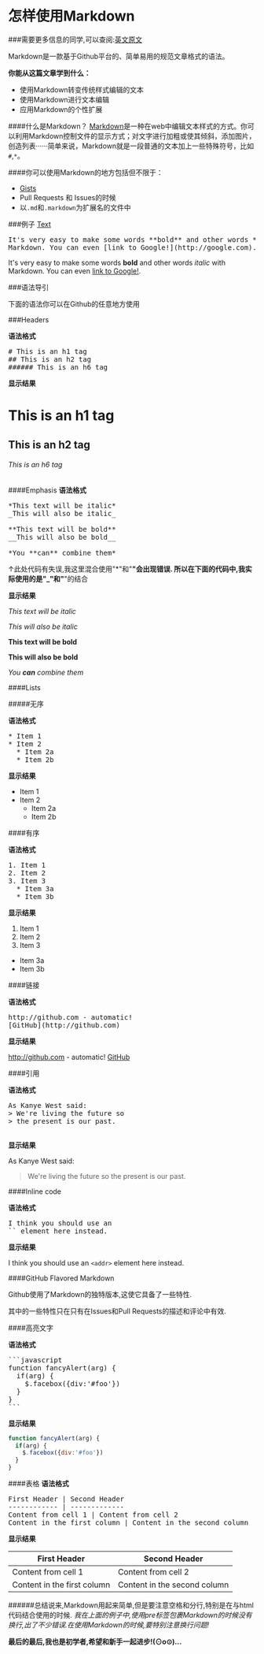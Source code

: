 


怎样使用Markdown
======================

###需要更多信息的同学,可以查阅:[英文原文](https://guides.github.com/features/mastering-markdown/)

Markdown是一款基于Github平台的、简单易用的规范文章格式的语法。


**你能从这篇文章学到什么：**
* 使用Markdown转变传统样式编辑的文本
* 使用Markdown进行文本编辑
* 应用Markdown的个性扩展

####什么是Markdown？
[Markdown](http://daringfireball.net/projects/markdown/)是一种在web中编辑文本样式的方式。你可以利用Markdown控制文件的显示方式；对文字进行加粗或使其倾斜，添加图片，创造列表······简单来说，Markdown就是一段普通的文本加上一些特殊符号，比如<code>#</code>,<code>*</code>。

####你可以使用Markdown的地方包括但不限于：
* [Gists](https://gist.github.com/)
* Pull Requests 和 Issues的时候
* 以<code>.md</code>和<code>.markdown</code>为扩展名的文件中

###例子
<a href="# ">Text</a>

<pre id="text">It's very easy to make some words **bold** and other words *italic* with 
Markdown. You can even [link to Google!](http://google.com).
</pre>

It's very easy to make some words **bold** and other words *italic* with 
Markdown. You can even [link to Google!](http://google.com).

###语法导引

下面的语法你可以在Github的任意地方使用

###Headers

**语法格式**

<pre># This is an h1 tag
## This is an h2 tag
###### This is an h6 tag
</pre>

**显示结果**

# This is an h1 tag
## This is an h2 tag
###### This is an h6 tag

####Emphasis
**语法格式**
<pre>*This text will be italic*
_This will also be italic_

**This text will be bold**
__This will also be bold__

*You **can** combine them*
</pre>

↑此处代码有失误,我这里混合使用"*"和"**"会出现错误.
所以在下面的代码中,我实际使用的是"_"和"**"的结合

**显示结果**

*This text will be italic*

_This will also be italic_

**This text will be bold**

__This will also be bold__

_You **can** combine them_

####Lists

#####无序

**语法格式**

<pre>
* Item 1
* Item 2
  * Item 2a
  * Item 2b
</pre>

**显示结果**

* Item 1
* Item 2
  * Item 2a
  * Item 2b

####有序

**语法格式**

<pre>1. Item 1
2. Item 2
3. Item 3
  * Item 3a
  * Item 3b
</pre>

**显示结果**

1. Item 1
2. Item 2
3. Item 3
  * Item 3a
  * Item 3b

####链接

**语法格式**

<pre>
http://github.com - automatic!
[GitHub](http://github.com)
</pre>

**显示结果**

http://github.com - automatic!
[GitHub](http://github.com)

####引用

**语法格式**

<pre>
As Kanye West said:
> We're living the future so
> the present is our past.

</pre>

**显示结果**

As Kanye West said:

> We're living the future so
> the present is our past.

####Inline code

**语法格式**

<pre>
I think you should use an
`<addr>` element here instead.
</pre>

**显示结果**

I think you should use an
`<addr>` element here instead.

####GitHub Flavored Markdown

Github使用了Markdown的独特版本,这使它具备了一些特性.

其中的一些特性只在只有在Issues和Pull Requests的描述和评论中有效.

####高亮文字

**语法格式**

<pre>
```javascript
function fancyAlert(arg) {
  if(arg) {
    $.facebox({div:'#foo'})
  }
}
```
</pre>

**显示结果**

```javascript
function fancyAlert(arg) {
  if(arg) {
    $.facebox({div:'#foo'})
  }
}
```
####表格
**语法格式**
<pre>
First Header | Second Header
------------ | -------------
Content from cell 1 | Content from cell 2
Content in the first column | Content in the second column
</pre>
**显示结果**

First Header | Second Header
------------ | -------------
Content from cell 1 | Content from cell 2
Content in the first column | Content in the second column

######总结说来,Markdown用起来简单,但是要注意空格和分行,特别是在与html代码结合使用的时候.
_我在上面的例子中,使用pre标签包裹Markdown的时候没有换行,出了不少错误.在使用Markdown的时候,要特别注意换行问题!_

**最后的最后,我也是初学者,希望和新手一起进步!(⊙o⊙)…**
